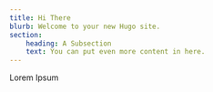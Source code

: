 ```yaml
---
title: Hi There
blurb: Welcome to your new Hugo site.
section:
    heading: A Subsection
    text: You can put even more content in here.
---
```

Lorem Ipsum